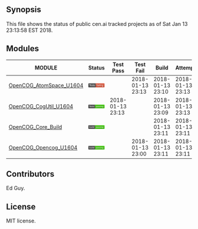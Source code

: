 
## Synopsis

This file shows the status of public cen.ai tracked projects as of Sat Jan 13 23:13:58 EST 2018.

## Modules 

| MODULE | Status | Test Pass | Test Fail| Build | Attempt|
| --- | --- | --- | --- | ---  | --- |
| [OpenCOG_AtomSpace_U1604](jobs/OpenCOG_AtomSpace_U1604.log) | ![Status](/images/TESTFAIL.svg) |  | 2018-01-13 23:13 | 2018-01-13 23:10  | 2018-01-13 23:13 |
| [OpenCOG_CogUtil_U1604](jobs/OpenCOG_CogUtil_U1604.log) | ![Status](/images/TESTPASS.svg) | 2018-01-13 23:13 |  | 2018-01-13 23:09  | 2018-01-13 23:13 |
| [OpenCOG_Core_Build](jobs/OpenCOG_Core_Build.log) | ![Status](/images/BUILDPASS.svg) |  |  | 2018-01-13 23:11  | 2018-01-13 23:11 |
| [OpenCOG_Opencog_U1604](jobs/OpenCOG_Opencog_U1604.log) | ![Status](/images/BUILDPASS.svg) |  | 2018-01-13 23:00 | 2018-01-13 23:11  | 2018-01-13 23:11 |

## Contributors

Ed Guy.

## License

MIT license. 

